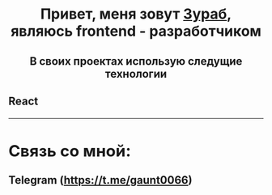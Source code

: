 
<h1 align="center">Привет, меня зовут <a href="https://github.com/Zurab06" target="_blank">Зураб</a>,  являюсь frontend - разработчиком
 </h1>
 <h2  align="center">В своих проектах использую следущие технологии<h2/>

<p>
<div>React<div/>

</p>

____


## Связь со мной: 
Telegram (https://t.me/gaunt0066)
 
